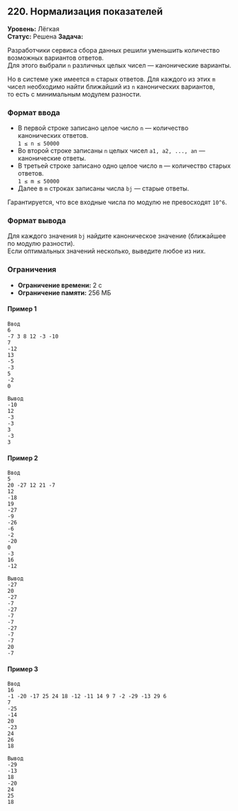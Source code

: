 ## 220. Нормализация показателей

**Уровень:** Лёгкая  
**Статус:** Решена
**Задача:**

Разработчики сервиса сбора данных решили уменьшить количество возможных вариантов ответов.  
Для этого выбрали `n` различных целых чисел — канонические варианты.

Но в системе уже имеется `m` старых ответов. Для каждого из этих `m` чисел необходимо найти ближайший из `n` канонических вариантов,  
то есть с минимальным модулем разности.

### Формат ввода

- В первой строке записано целое число `n` — количество канонических ответов.  
  `1 ≤ n ≤ 50000`
- Во второй строке записаны `n` целых чисел `a1, a2, ..., an` — канонические ответы.
- В третьей строке записано одно целое число `m` — количество старых ответов.  
  `1 ≤ m ≤ 50000`
- Далее в `m` строках записаны числа `bj` — старые ответы.

Гарантируется, что все входные числа по модулю не превосходят `10^6`.
### Формат вывода

Для каждого значения `bj` найдите каноническое значение (ближайшее по модулю разности).  
Если оптимальных значений несколько, выведите любое из них.

### Ограничения

- **Ограничение времени:** 2 с
- **Ограничение памяти:** 256 МБ

#### Пример 1

```
Ввод
6
-7 3 8 12 -3 -10
7
-12
13
-5
-3
5
-2
0

Вывод
-10
12
-3
-3
3
-3
3
```  

#### Пример 2
```
Ввод
5
20 -27 12 21 -7
12
-18
19
-27
-9
-26
-6
-2
-20
0
-3
16
-12

Вывод
-27
20
-27
-7
-27
-7
-7
-27
-7
-7
20
-7
```

#### Пример 3
```
Ввод
16
-1 -20 -17 25 24 18 -12 -11 14 9 7 -2 -29 -13 29 6
7
-25
-14
20
-23
24
26
18

Вывод
-29
-13
18
-20
24
25
18
```
